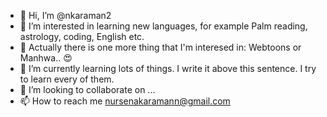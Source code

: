 - 👋 Hi, I’m @nkaraman2
- 👀 I’m interested in learning new languages, for example Palm reading, astrology, coding, English etc. 
- 🤳 Actually there is one more thing that I'm interesed in: Webtoons or Manhwa.. 😍
- 🌱 I’m currently learning lots of things. I write it above this sentence. I try to learn every of them.
- 💞️ I’m looking to collaborate on ...
- 📫 How to reach me nursenakaramann@gmail.com

<!---
nkaraman2/nkaraman2 is a ✨ special ✨ repository because its `README.md` (this file) appears on your GitHub profile.
You can click the Preview link to take a look at your changes.
--->
